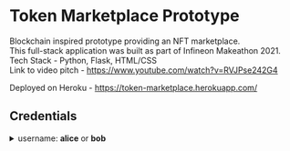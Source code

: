 # Token Marketplace Prototype
Blockchain inspired prototype providing an NFT marketplace.  
This full-stack application was built as part of Infineon Makeathon 2021.    
Tech Stack - Python, Flask, HTML/CSS  
Link to video pitch - https://www.youtube.com/watch?v=RVJPse242G4  
  
Deployed on Heroku - https://token-marketplace.herokuapp.com/  
  
## Credentials  
<details>
<summary align='left'>username: <b>alice</b> or <b>bob</b></summary>  

&nbsp;&nbsp;&nbsp;&nbsp;password: *same as username*
    
</details>
